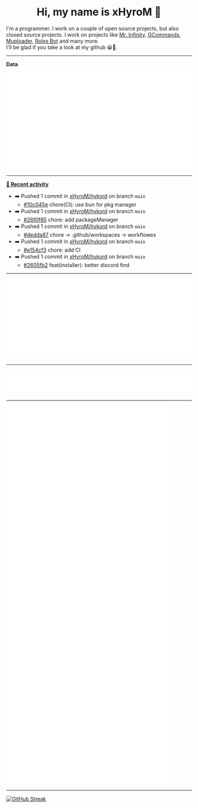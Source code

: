 <p align="center">
    <!-- <img src="https://avatars.githubusercontent.com/u/56601352" width="192" alt="hyro's pfp" /> -->
    <h1 align="center">Hi, my name is xHyroM 👋</h1>
</p>

I'm a programmer. I work on a couple of open source projects, but also closed source projects. I work on projects like [Mr. Infinity](https://discord.com/oauth2/authorize?client_id=720321585625694239&scope=bot%20applications.commands&permissions=8&redirect_uri=https://blobs.gq/imanager&prompt=consent&response_type=code), [GCommands](https://github.com/Garlic-Team/GCommands), [Muploader](https://github.com/xHyroM/Muploader), [Roles Bot](https://github.com/xHyroM/roles-bot) and many more.  
I'll be glad if you take a look at my github 😀👀.

___
**Data**

<img src="https://github.com/xHyroM/xHyroM/blob/master/.cache/base.svg">

___

**[📰 Recent activity](https://github.com/xHyroM)**
* ➡️ Pushed 1 commit in [xHyroM/hykord](https://github.com/xHyroM/hykord) on branch `main`
  * [#10c045e](https://github.com/xHyroM/hykord/commit/10c045e) chore(CI): use bun for pkg manager
* ➡️ Pushed 1 commit in [xHyroM/hykord](https://github.com/xHyroM/hykord) on branch `main`
  * [#26f0f85](https://github.com/xHyroM/hykord/commit/26f0f85) chore: add packageManager
* ➡️ Pushed 1 commit in [xHyroM/hykord](https://github.com/xHyroM/hykord) on branch `main`
  * [#dedda87](https://github.com/xHyroM/hykord/commit/dedda87) chore -&gt; .github/workspaces -&gt; workflowes
* ➡️ Pushed 1 commit in [xHyroM/hykord](https://github.com/xHyroM/hykord) on branch `main`
  * [#e154cf3](https://github.com/xHyroM/hykord/commit/e154cf3) chore: add CI
* ➡️ Pushed 1 commit in [xHyroM/hykord](https://github.com/xHyroM/hykord) on branch `main`
  * [#2605fb2](https://github.com/xHyroM/hykord/commit/2605fb2) feat(installer): better discord find


___

<img src="https://github.com/xHyroM/xHyroM/blob/master/.cache/isocalendar.svg">

___

<img src="https://github.com/xHyroM/xHyroM/blob/master/.cache/languages.svg">

___

<img src="https://github.com/xHyroM/xHyroM/blob/master/.cache/achievements.svg">

___

[![GitHub Streak](https://github-readme-streak-stats.herokuapp.com?user=xHyroM&theme=dark&hide_border=true&date_format=M%20j%5B%2C%20Y%5D)](https://git.io/streak-stats)
